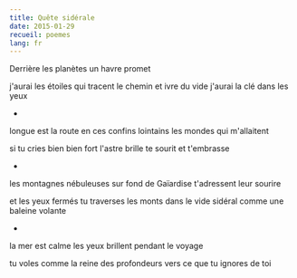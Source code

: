 ```yaml
---
title: Quête sidérale
date: 2015-01-29
recueil: poemes
lang: fr
---
```


Derrière les planètes
un havre promet

j'aurai les étoiles qui tracent le chemin
et ivre du vide j'aurai la clé dans les yeux

*

longue est la route en ces confins
lointains les mondes qui m'allaitent

si tu cries bien bien fort l'astre brille
te sourit et t'embrasse

*

les montagnes nébuleuses sur fond de Gaïardise
t'adressent leur sourire

et les yeux fermés tu traverses les monts
dans le vide sidéral comme une baleine volante

*

la mer est calme
les yeux brillent pendant le voyage

tu voles comme la reine des profondeurs
vers ce que tu ignores de toi
